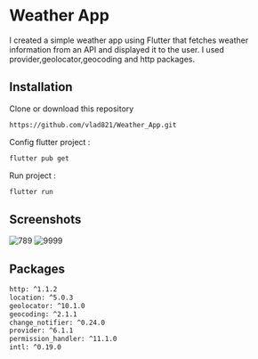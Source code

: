 
# Weather App

I created a simple weather app using Flutter that fetches weather information from an API and displayed it to the user. I used provider,geolocator,geocoding and http packages.


## Installation

Clone or download this repository

```bash
https://github.com/vlad821/Weather_App.git
```
Config flutter project :

```bash
flutter pub get
```
Run project :

```bash
flutter run
```  
## Screenshots
  ![789](https://github.com/vlad821/Weather_App/assets/115928876/2d865af3-857c-42b3-b300-faa53617ea6d)                     ![9999](https://github.com/vlad821/Weather_App/assets/115928876/89aa495c-90c2-4c7f-837d-0be24e464cd4)
                            
## Packages 
  ```bash
  http: ^1.1.2
  location: ^5.0.3
  geolocator: ^10.1.0
  geocoding: ^2.1.1
  change_notifier: ^0.24.0
  provider: ^6.1.1
  permission_handler: ^11.1.0
  intl: ^0.19.0
  ```

